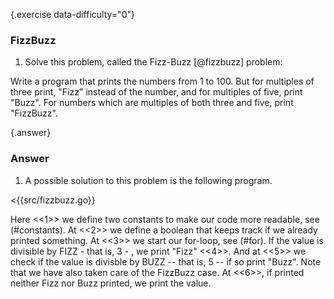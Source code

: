 {.exercise data-difficulty="0"}
### FizzBuzz

1. Solve this problem, called the Fizz-Buzz [@fizzbuzz] problem:

Write a program that prints the numbers from 1 to 100. But for multiples
of three print, "Fizz" instead of the number, and for multiples of
five, print "Buzz". For numbers which are multiples of both three and
five, print "FizzBuzz".


{.answer}
### Answer
1. A possible solution to this problem is the following program.

<{{src/fizzbuzz.go}}

Here <<1>> we define two constants to make our code more readable, see (#constants).
At <<2>> we define a boolean that keeps track if we already printed something.
At <<3>> we start our for-loop, see (#for).
If the value is divisible by FIZZ - that is, 3 - , we print "Fizz" <<4>>.
And at <<5>> we check if the value is divisble by BUZZ -- that is, 5 -- if so print
"Buzz". Note that we have also taken care of the FizzBuzz case.
At <<6>>, if printed neither Fizz nor Buzz printed, we print the value.
